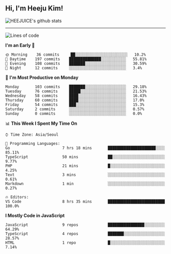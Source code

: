 ## Hi, I'm Heeju Kim!

![HEEJUICE's github stats](https://github-readme-stats.vercel.app/api?username=HEEJUICE&show_icons=true)

---
<!--START_SECTION:waka-->
![Lines of code](https://img.shields.io/badge/From%20Hello%20World%20I%27ve%20Written-9.8%20million%20lines%20of%20code-blue)

**I'm an Early 🐤** 

```text
🌞 Morning    36 commits     ██░░░░░░░░░░░░░░░░░░░░░░░   10.2% 
🌆 Daytime    197 commits    ██████████████░░░░░░░░░░░   55.81% 
🌃 Evening    108 commits    ███████░░░░░░░░░░░░░░░░░░   30.59% 
🌙 Night      12 commits     ░░░░░░░░░░░░░░░░░░░░░░░░░   3.4%

```
📅 **I'm Most Productive on Monday** 

```text
Monday       103 commits    ███████░░░░░░░░░░░░░░░░░░   29.18% 
Tuesday      76 commits     █████░░░░░░░░░░░░░░░░░░░░   21.53% 
Wednesday    58 commits     ████░░░░░░░░░░░░░░░░░░░░░   16.43% 
Thursday     60 commits     ████░░░░░░░░░░░░░░░░░░░░░   17.0% 
Friday       54 commits     ███░░░░░░░░░░░░░░░░░░░░░░   15.3% 
Saturday     2 commits      ░░░░░░░░░░░░░░░░░░░░░░░░░   0.57% 
Sunday       0 commits      ░░░░░░░░░░░░░░░░░░░░░░░░░   0.0%

```


📊 **This Week I Spent My Time On** 

```text
⌚︎ Time Zone: Asia/Seoul

💬 Programming Languages: 
Go                       7 hrs 18 mins       █████████████████████░░░░   85.11% 
TypeScript               50 mins             ██░░░░░░░░░░░░░░░░░░░░░░░   9.77% 
PHP                      21 mins             █░░░░░░░░░░░░░░░░░░░░░░░░   4.25% 
Text                     3 mins              ░░░░░░░░░░░░░░░░░░░░░░░░░   0.61% 
Markdown                 1 min               ░░░░░░░░░░░░░░░░░░░░░░░░░   0.27%

🔥 Editors: 
VS Code                  8 hrs 35 mins       █████████████████████████   100.0%

```

**I Mostly Code in JavaScript** 

```text
JavaScript               9 repos             ████████████████░░░░░░░░░   64.29% 
TypeScript               4 repos             ███████░░░░░░░░░░░░░░░░░░   28.57% 
HTML                     1 repo              █░░░░░░░░░░░░░░░░░░░░░░░░   7.14%

```



<!--END_SECTION:waka-->
